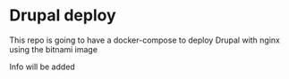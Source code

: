 # Drupal deploy

This repo is going to have a docker-compose to deploy Drupal with nginx using the bitnami image


Info will be added